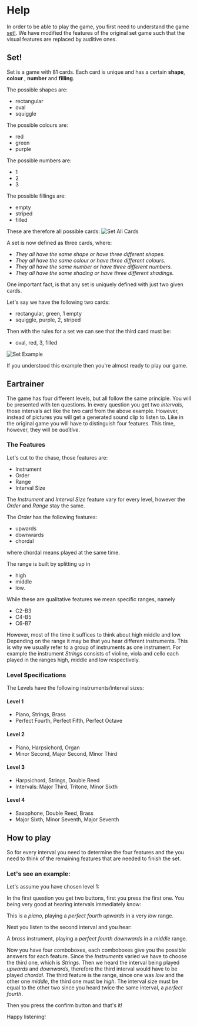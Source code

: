 # Help
In order to be able to play the game, you first need to understand the game [set!](#set!). We have modified the features of the original set game such that the visual features are replaced by auditive ones.

## Set!
Set is a game with 81 cards. Each card is unique and has a certain **shape**, **colour** , **number** and **filling**.

The possible shapes are:
- rectangular
- oval
- squiggle

The possible colours are:
- red
- green
- purple

The possible numbers are:
- 1
- 2
- 3

The possible fillings are:
- empty
- striped
- filled

These are therefore all possible cards:
![Set All Cards](http://pics.livejournal.com/6_bleen_7/pic/0006pq54)

A set is now defined as three cards, where:
- *They all have the same shape or have three different shapes.*
- *They all have the same colour or have three different colours.*
- *They all have the same number or have three different numbers.*
- *They all have the same shading or have three different shadings.*

One important fact, is that any set is uniquely defined with just two given cards.

Let's say we have the following two cards:
- rectangular, green, 1 empty
- squiggle, purple, 2, striped

Then with the rules for a set we can see that the third card must be:
- oval, red, 3, filled

![Set Example](https://upload.wikimedia.org/wikipedia/commons/8/8f/Set-game-cards.png)

If you understood this example then you're almost ready to play our game.

## Eartrainer

The game has four different levels, but all follow the same principle. You will be presented with ten questions. In every question you get two *intervals*, those intervals act like the two card from the above example. 
However, instead of pictures you will get a generated sound clip to listen to. Like in the original game you will have to distinguish four features. This time, however, they will be *auditive*. 

### The Features
Let's cut to the chase, those features are:
- Instrument
- Order
- Range
- Interval Size

The *Instrument* and *Interval Size* feature vary for every level, however the *Order* and *Range* stay the same.

The *Order* has the following features:
- upwards
- downwards
- chordal

where chordal means played at the same time.

The range is built by splitting up in 
- high
- middle
- low. 

While these are qualitative features we mean specific ranges, namely
- C2-B3
- C4-B5
- C6-B7

However, most of the time it suffices to think about high middle and low. Depending on the range it may be that you hear different instruments. This is why we usually refer to a group of instruments as one instrument. For example the instrument *Strings* consists of violine, viola and cello each played in the ranges high, middle and low respectively.

### Level Specifications
The Levels have the following instruments/interval sizes:
#### Level 1
- Piano, Strings, Brass
- Perfect Fourth, Perfect Fifth, Perfect Octave

#### Level 2
- Piano, Harpsichord, Organ
- Minor Second, Major Second, Minor Third

#### Level 3
- Harpsichord, Strings, Double Reed
- Intervals: Major Third, Tritone, Minor Sixth

#### Level 4
- Saxophone, Double Reed, Brass
- Major Sixth, Minor Seventh, Major Seventh

## How to play
So for every interval you need to determine the four features and the you need to think of the remaining features that are needed to finish the set. 

### Let's see an example:
Let's assume you have chosen level 1:

In the first question you get two buttons, first you press the first one. You being very good at hearing intervals immediately know:

This is a *piano*, playing a *perfect fourth*  *upwards* in a very *low* range.

Next you listen to the second interval and you hear:

A *brass* instrument, playing a *perfect fourth* *downwards* in a *middle* range.

Now you have four comboboxes, each comboboxes give you the possible answers for each feature.
Since the *Instruments* varied we have to choose the third one, which is *Strings*. Then we heard the interval being played *upwards* and *downwards*, therefore the third interval would have to be played *chordal*. The third feature is the range, since one was *low* and the other one *middle*, the third one must be *high*. The interval size must be equal to the other two since you heard twice the same interval, a *perfect fourth*.

Then you press the confirm button and that's it!

Happy listening!

